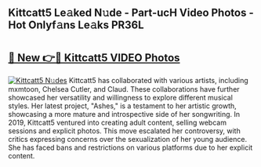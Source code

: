## Kittcatt5 Le𝚊ked N𝚞de - Part-ucH Video Photos - Hot Onlyf𝚊ns Le𝚊ks PR36L

# <h2><a href="http://ac12778.deff.icu/?id=Kittcatt5">🔗 New 👉🔴 Kittcatt5 VIDEO Photos</a></h2>

[![Kittcatt5 N𝚞des](https://i.imgur.com/rIISA9y.gif)](http://ac12778.deff.icu/?id=Kittcatt5)
Kittcatt5 has collaborated with various artists, including mxmtoon, Chelsea Cutler, and Claud. These collaborations have further showcased her versatility and willingness to explore different musical styles. Her latest project, "Ashes," is a testament to her artistic growth, showcasing a more mature and introspective side of her songwriting. In 2019, Kittcatt5 ventured into creating adult content, selling webcam sessions and explicit photos. This move escalated her controversy, with critics expressing concerns over the sexualization of her young audience. She has faced bans and restrictions on various platforms due to her explicit content.
